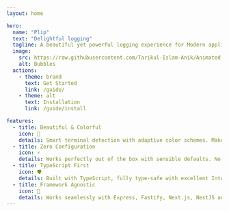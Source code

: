 ```yaml
---
layout: home

hero:
  name: "Plip"
  text: "Delightful logging"
  tagline: A beautiful yet powerful logging experience for Modern applications.
  image:
    src: https://raw.githubusercontent.com/Tarikul-Islam-Anik/Animated-Fluent-Emojis/master/Emojis/Symbols/Bubbles.png
    alt: Bubbles
  actions:
    - theme: brand
      text: Get Started
      link: /guide/
    - theme: alt
      text: Installation
      link: /guide/install

features:
  - title: Beautiful & Colorful
    icon: 🌈
    details: Smart terminal detection with adaptive color schemes. Makes logs beautiful and easy to read.
  - title: Zero Configuration
    icon: ⚡
    details: Works perfectly out of the box with sensible defaults. No setup required to get started.
  - title: TypeScript First
    icon: 🛡️
    details: Built with TypeScript, fully type-safe with excellent IntelliSense support.
  - title: Framework Agnostic
    icon: 🔧
    details: Works seamlessly with Express, Fastify, Next.js, NestJS and any Node.js application.
---
```

